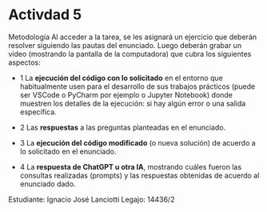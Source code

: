 # Activdad 5

Metodología
Al acceder a la tarea, se les asignará un ejercicio que deberán resolver siguiendo las pautas del enunciado. Luego deberán grabar un video (mostrando la pantalla de la computadora) que cubra los siguientes aspectos:

- 1 La **ejecución del código con lo solicitado** en el entorno que habitualmente usen para el desarrollo de sus trabajos prácticos (puede ser VSCode o PyCharm por ejemplo o Jupyter Notebook) donde muestren los detalles de la ejecución:  si hay algún error o una salida específica.

- 2 Las **respuestas** a las preguntas planteadas  en el enunciado.

- 3 La **ejecución del código modificado** (o nueva solución) de acuerdo a lo solicitado en el enunciado.

- 4 La **respuesta de ChatGPT u otra IA**, mostrando cuáles fueron las consultas realizadas (prompts) y las respuestas obtenidas de acuerdo  al enunciado dado.

Estudiante: Ignacio José Lanciotti 
Legajo: 14436/2